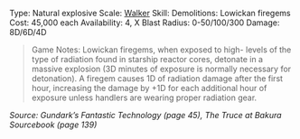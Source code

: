 Type: Natural explosive
Scale: <u>Walker</u>
Skill: Demolitions: Lowickan firegems
Cost: 45,000 each
Availability: 4, X
Blast Radius: 0-50/100/300
Damage: 8D/6D/4D

> Game Notes: Lowickan firegems, when exposed to high- levels of the type of radiation found in starship reactor cores, detonate in a massive explosion (3D minutes of exposure is normally necessary for detonation). A firegem causes 1D of radiation damage after the first hour, increasing the damage by +1D for each additional hour of exposure unless handlers are wearing proper radiation gear.

*Source: Gundark’s Fantastic Technology (page 45), The Truce at Bakura Sourcebook (page 139)*
